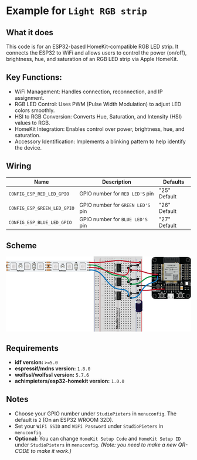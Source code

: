 # Example for `Light RGB strip`

## What it does

This code is for an ESP32-based HomeKit-compatible RGB LED strip. It connects the ESP32 to WiFi and allows users to control the power (on/off), brightness, hue, and saturation of an RGB LED strip via Apple HomeKit.

## Key Functions:
- WiFi Management: Handles connection, reconnection, and IP assignment.
- RGB LED Control: Uses PWM (Pulse Width Modulation) to adjust LED colors smoothly.
- HSI to RGB Conversion: Converts Hue, Saturation, and Intensity (HSI) values to RGB.
- HomeKit Integration: Enables control over power, brightness, hue, and saturation.
- Accessory Identification: Implements a blinking pattern to help identify the device.

## Wiring

| Name | Description | Defaults |
|------|-------------|----------|
| `CONFIG_ESP_RED_LED_GPIO` | GPIO number for `RED LED'S` pin | "25" Default |
| `CONFIG_ESP_GREEN_LED_GPIO` | GPIO number for `GREEN LED'S` pin | "26" Default |
| `CONFIG_ESP_BLUE_LED_GPIO` | GPIO number for `BLUE LED'S` pin | "27" Default |

## Scheme

![HomeKit LED](https://raw.githubusercontent.com/AchimPieters/esp32-homekit-demo/refs/heads/main/examples/light_RGB_strip/scheme.png)

## Requirements

- **idf version:** `>=5.0`
- **espressif/mdns version:** `1.8.0`
- **wolfssl/wolfssl version:** `5.7.6`
- **achimpieters/esp32-homekit version:** `1.0.0`

## Notes

- Choose your GPIO number under `StudioPieters` in `menuconfig`. The default is `2` (On an ESP32 WROOM 32D).
- Set your `WiFi SSID` and `WiFi Password` under `StudioPieters` in `menuconfig`.
- **Optional:** You can change `HomeKit Setup Code` and `HomeKit Setup ID` under `StudioPieters` in `menuconfig`. _(Note: you need to make a new QR-CODE to make it work.)_
